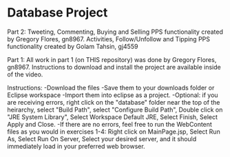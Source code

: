 # Database Project

Part 2:
Tweeting, Commenting, Buying and Selling PPS functionality created by Gregory Flores, gn8967.
Activities, Follow/Unfollow and Tipping PPS functionality created by Golam Tahsin, gj4559


Part 1:
All work in part 1 (on THIS repository) was done by Gregory Flores, gn8967.
Instructions to download and install the project are available inside of the video.

Instructions:
-Download the files
-Save them to your downloads folder or Eclipse workspace
-Import them into eclipse as a project.
-Optional: if you are receiving errors, right click on the "database" folder near the top of the heirarchy, select "Build Path", select "Configure Build Path", Double click on "JRE System Library", Select Workspace Default JRE, Select Finish, Select Apply and Close.
-If there are no errors, feel free to run the WebContent files as you would in exercises 1-4: Right click on MainPage.jsp, Select Run As, Select Run On Server, Select your desired server, and it should immediately load in your preferred web browser.
